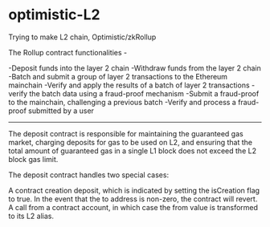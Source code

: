 # optimistic-L2
Trying to make L2 chain, Optimistic/zkRollup


The Rollup contract functionalities -

-Deposit funds into the layer 2 chain
-Withdraw funds from the layer 2 chain
-Batch and submit a group of layer 2 transactions to the Ethereum mainchain
-Verify and apply the results of a batch of layer 2 transactions
-verify the batch data using a fraud-proof mechanism
-Submit a fraud-proof to the mainchain, challenging a previous batch
-Verify and process a fraud-proof submitted by a user

---------------------------------------------------------------------------------------------------------------------------------------------------------------
The deposit contract is responsible for maintaining the guaranteed gas market, charging deposits for gas to be used on L2, and ensuring that the total amount of guaranteed gas in a single L1 block does not exceed the L2 block gas limit.

The deposit contract handles two special cases:

A contract creation deposit, which is indicated by setting the isCreation flag to true. In the event that the to address is non-zero, the contract will revert.
A call from a contract account, in which case the from value is transformed to its L2 alias.

